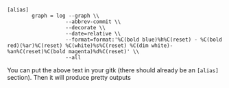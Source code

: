 	[alias]
			graph = log --graph \\  
					   --abbrev-commit \\  
					   --decorate \\  
					   --date=relative \\  
					   --format=format:'%C(bold blue)%h%C(reset) - %C(bold red)(%ar)%C(reset) %C(white)%s%C(reset) %C(dim white)- %an%C(reset)%C(bold magenta)%d%C(reset)' \\  
					   --all
					   
You can put the above text in your gitk (there should already be an `[alias]` section). Then it will produce pretty outputs